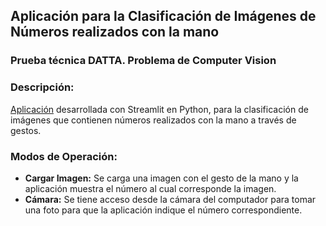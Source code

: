 ## Aplicación para la Clasificación de Imágenes de Números realizados con la mano
### Prueba técnica DATTA. Problema de Computer Vision

### Descripción:
[Aplicación](interface.py) desarrollada con Streamlit en Python, para la clasificación de imágenes que contienen números realizados con la mano a través de gestos.

### Modos de Operación:
+ __Cargar Imagen:__ Se carga una imagen con el gesto de la mano y la aplicación muestra el número al cual corresponde la imagen.
+ __Cámara:__ Se tiene acceso desde la cámara del computador para tomar una foto para que la aplicación indique el número correspondiente. 
